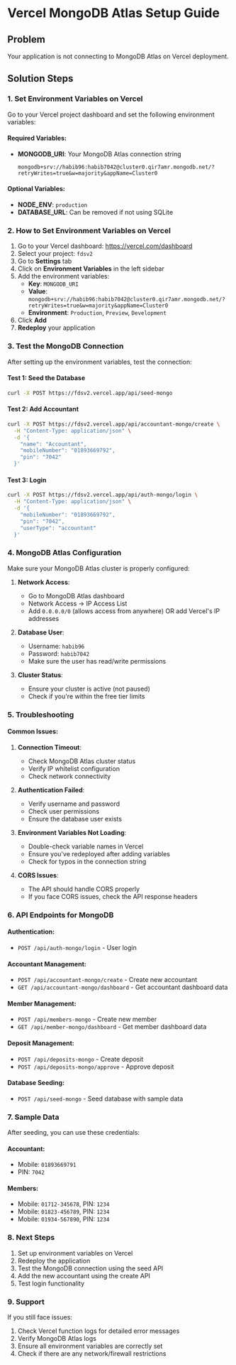 # Vercel MongoDB Atlas Setup Guide

## Problem
Your application is not connecting to MongoDB Atlas on Vercel deployment.

## Solution Steps

### 1. Set Environment Variables on Vercel

Go to your Vercel project dashboard and set the following environment variables:

#### Required Variables:
- **MONGODB_URI**: Your MongoDB Atlas connection string
  ```
  mongodb+srv://habib96:habib7042@cluster0.qir7amr.mongodb.net/?retryWrites=true&w=majority&appName=Cluster0
  ```

#### Optional Variables:
- **NODE_ENV**: `production`
- **DATABASE_URL**: Can be removed if not using SQLite

### 2. How to Set Environment Variables on Vercel

1. Go to your Vercel dashboard: https://vercel.com/dashboard
2. Select your project: `fdsv2`
3. Go to **Settings** tab
4. Click on **Environment Variables** in the left sidebar
5. Add the environment variables:
   - **Key**: `MONGODB_URI`
   - **Value**: `mongodb+srv://habib96:habib7042@cluster0.qir7amr.mongodb.net/?retryWrites=true&w=majority&appName=Cluster0`
   - **Environment**: `Production`, `Preview`, `Development`
6. Click **Add**
7. **Redeploy** your application

### 3. Test the MongoDB Connection

After setting up the environment variables, test the connection:

#### Test 1: Seed the Database
```bash
curl -X POST https://fdsv2.vercel.app/api/seed-mongo
```

#### Test 2: Add Accountant
```bash
curl -X POST https://fdsv2.vercel.app/api/accountant-mongo/create \
  -H "Content-Type: application/json" \
  -d '{
    "name": "Accountant",
    "mobileNumber": "01893669792",
    "pin": "7042"
  }'
```

#### Test 3: Login
```bash
curl -X POST https://fdsv2.vercel.app/api/auth-mongo/login \
  -H "Content-Type: application/json" \
  -d '{
    "mobileNumber": "01893669792",
    "pin": "7042",
    "userType": "accountant"
  }'
```

### 4. MongoDB Atlas Configuration

Make sure your MongoDB Atlas cluster is properly configured:

1. **Network Access**: 
   - Go to MongoDB Atlas dashboard
   - Network Access → IP Access List
   - Add `0.0.0.0/0` (allows access from anywhere) OR add Vercel's IP addresses

2. **Database User**:
   - Username: `habib96`
   - Password: `habib7042`
   - Make sure the user has read/write permissions

3. **Cluster Status**:
   - Ensure your cluster is active (not paused)
   - Check if you're within the free tier limits

### 5. Troubleshooting

#### Common Issues:

1. **Connection Timeout**:
   - Check MongoDB Atlas cluster status
   - Verify IP whitelist configuration
   - Check network connectivity

2. **Authentication Failed**:
   - Verify username and password
   - Check user permissions
   - Ensure the database user exists

3. **Environment Variables Not Loading**:
   - Double-check variable names in Vercel
   - Ensure you've redeployed after adding variables
   - Check for typos in the connection string

4. **CORS Issues**:
   - The API should handle CORS properly
   - If you face CORS issues, check the API response headers

### 6. API Endpoints for MongoDB

#### Authentication:
- `POST /api/auth-mongo/login` - User login

#### Accountant Management:
- `POST /api/accountant-mongo/create` - Create new accountant
- `GET /api/accountant-mongo/dashboard` - Get accountant dashboard data

#### Member Management:
- `POST /api/members-mongo` - Create new member
- `GET /api/member-mongo/dashboard` - Get member dashboard data

#### Deposit Management:
- `POST /api/deposits-mongo` - Create deposit
- `POST /api/deposits-mongo/approve` - Approve deposit

#### Database Seeding:
- `POST /api/seed-mongo` - Seed database with sample data

### 7. Sample Data

After seeding, you can use these credentials:

#### Accountant:
- Mobile: `01893669791`
- PIN: `7042`

#### Members:
- Mobile: `01712-345678`, PIN: `1234`
- Mobile: `01823-456789`, PIN: `1234`
- Mobile: `01934-567890`, PIN: `1234`

### 8. Next Steps

1. Set up environment variables on Vercel
2. Redeploy the application
3. Test the MongoDB connection using the seed API
4. Add the new accountant using the create API
5. Test login functionality

### 9. Support

If you still face issues:
1. Check Vercel function logs for detailed error messages
2. Verify MongoDB Atlas logs
3. Ensure all environment variables are correctly set
4. Check if there are any network/firewall restrictions